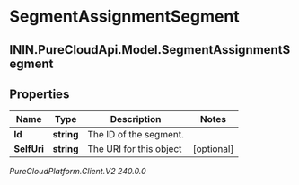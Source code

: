 # SegmentAssignmentSegment

## ININ.PureCloudApi.Model.SegmentAssignmentSegment

## Properties

|Name | Type | Description | Notes|
|------------ | ------------- | ------------- | -------------|
| **Id** | **string** | The ID of the segment. | |
| **SelfUri** | **string** | The URI for this object | [optional] |



_PureCloudPlatform.Client.V2 240.0.0_
